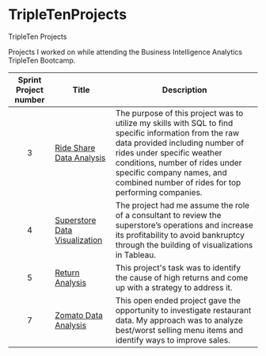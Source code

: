 # TripleTenProjects
TripleTen Projects

Projects I worked on while attending the Business Intelligence Analytics TripleTen Bootcamp.


| Sprint Project number | Title | Description |
| :-----------: | ----------- |----------- |
| 3 | [Ride Share Data Analysis](https://public.tableau.com/app/profile/sam.theilen/viz/SamTSprint4Project/3_3AverageProfitLossofHighestReturnedItems) | The purpose of this project was to utilize my skills with SQL to find specific information from the raw data provided including number of rides under specific weather conditions, number of rides under specific company names, and combined number of rides for top performing companies. |
| 4 | [Superstore Data Visualization](https://public.tableau.com/app/profile/sam.theilen/viz/SamTSprint4Project/3_3AverageProfitLossofHighestReturnedItems) | The project had me assume the role of a consultant to review the superstore’s operations and increase its profitability to avoid bankruptcy through the building of visualizations in Tableau. |
| 5 | [Return Analysis](https://public.tableau.com/app/profile/sam.theilen/viz/Sprint5ProjectV1_2/Story1) | This project's task was to identify the cause of high returns and come up with a strategy to address it. |
| 7 | [Zomato Data Analysis](https://public.tableau.com/app/profile/sam.theilen/viz/Sprint7Project_17325689375140/Story1) | This open ended project gave the opportunity to investigate restaurant data. My approach was to analyze best/worst selling menu items and identify ways to improve sales. |
